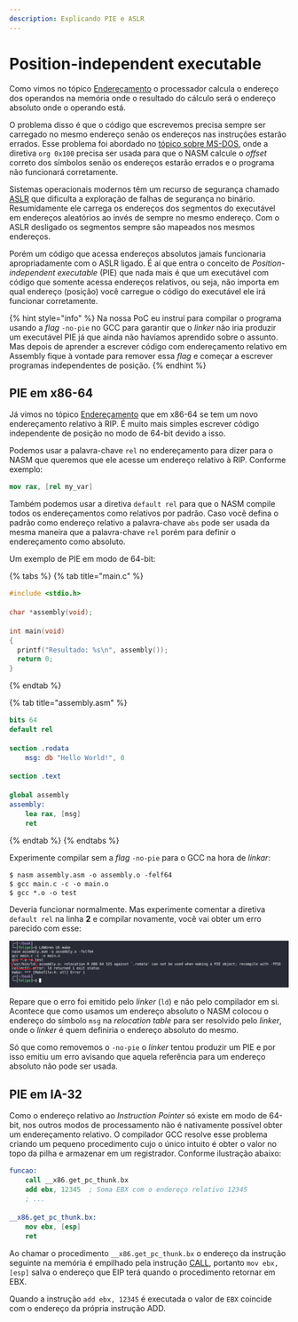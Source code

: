 ```yaml
---
description: Explicando PIE e ASLR
---
```


# Position-independent executable

Como vimos no tópico [Endereçamento](../a-base/enderecamento.md) o processador calcula o endereço dos operandos na memória onde o resultado do cálculo será o endereço absoluto onde o operando está.

O problema disso é que o código que escrevemos precisa sempre ser carregado no mesmo endereço senão os endereços nas instruções estarão errados. Esse problema foi abordado no [tópico sobre MS-DOS](programando-no-ms-dos.md), onde a diretiva `org 0x100` precisa ser usada para que o NASM calcule o _offset_ correto dos símbolos senão os endereços estarão errados e o programa não funcionará corretamente.

Sistemas operacionais modernos têm um recurso de segurança chamado [ASLR](https://pt.wikipedia.org/wiki/Address_space_layout_randomization) que dificulta a exploração de falhas de segurança no binário. Resumidamente ele carrega os endereços dos segmentos do executável em endereços aleatórios ao invés de sempre no mesmo endereço. Com o ASLR desligado os segmentos sempre são mapeados nos mesmos endereços.

Porém um código que acessa endereços absolutos jamais funcionaria apropriadamente com o ASLR ligado. É aí que entra o conceito de _Position-independent executable_ (PIE) que nada mais é que um executável com código que somente acessa endereços relativos, ou seja, não importa em qual endereço (posição) você carregue o código do executável ele irá funcionar corretamente.

{% hint style="info" %}
Na nossa PoC eu instruí para compilar o programa usando a _flag_ `-no-pie` no GCC para garantir que o _linker_ não iria produzir um executável PIE já que ainda não havíamos aprendido sobre o assunto. Mas depois de aprender a escrever código com endereçamento relativo em Assembly fique à vontade para remover essa _flag_ e começar a escrever programas independentes de posição.
{% endhint %}

## PIE em x86-64

Já vimos no tópico [Endereçamento](../a-base/enderecamento.md#enderecamento-em-x-86-64) que em x86-64 se tem um novo endereçamento relativo à RIP. É muito mais simples escrever código independente de posição no modo de 64-bit devido a isso.

Podemos usar a palavra-chave `rel` no endereçamento para dizer para o NASM que queremos que ele acesse um endereço relativo à RIP. Conforme exemplo:

```nasm
mov rax, [rel my_var]
```

Também podemos usar a diretiva `default rel` para que o NASM compile todos os endereçamentos como relativos por padrão. Caso você defina o padrão como endereço relativo a palavra-chave `abs` pode ser usada da mesma maneira que a palavra-chave `rel` porém para definir o endereçamento como absoluto.

Um exemplo de PIE em modo de 64-bit:

{% tabs %}
{% tab title="main.c" %}
```c
#include <stdio.h>

char *assembly(void);

int main(void)
{
  printf("Resultado: %s\n", assembly());
  return 0;
}
```
{% endtab %}

{% tab title="assembly.asm" %}
```nasm
bits 64
default rel

section .rodata
    msg: db "Hello World!", 0

section .text

global assembly
assembly:
    lea rax, [msg]
    ret
```
{% endtab %}
{% endtabs %}

Experimente compilar sem a _flag_ `-no-pie` para o GCC na hora de _linkar_:

```
$ nasm assembly.asm -o assembly.o -felf64
$ gcc main.c -c -o main.o
$ gcc *.o -o test
```

Deveria funcionar normalmente. Mas experimente comentar a diretiva `default rel` na linha **2** e compilar novamente, você vai obter um erro parecido com esse:

![](<../.gitbook/assets/image (10).png>)

Repare que o erro foi emitido pelo _linker_ (`ld`) e não pelo compilador em si. Acontece que como usamos um endereço absoluto o NASM colocou o endereço do símbolo `msg` na _relocation table_ para ser resolvido pelo _linker_, onde o _linker_ é quem definiria o endereço absoluto do mesmo.

Só que como removemos o `-no-pie` o _linker_ tentou produzir um PIE e por isso emitiu um erro avisando que aquela referência para um endereço absoluto não pode ser usada.

## PIE em IA-32

Como o endereço relativo ao _Instruction Pointer_ só existe em modo de 64-bit, nos outros modos de processamento não é nativamente possível obter um endereçamento relativo. O compilador GCC resolve esse problema criando um pequeno procedimento cujo o único intuito é obter o valor no topo da pilha e armazenar em um registrador. Conforme ilustração abaixo:

```nasm
funcao:
    call __x86.get_pc_thunk.bx
    add ebx, 12345  ; Soma EBX com o endereço relativo 12345
    ; ...

__x86.get_pc_thunk.bx:
    mov ebx, [esp]
    ret
```

Ao chamar o procedimento `__x86.get_pc_thunk.bx` o endereço da instrução seguinte na memória é empilhado pela instrução [CALL](call-e-ret.md), portanto `mov ebx, [esp]` salva o endereço que EIP terá quando o procedimento retornar em EBX.

Quando a instrução `add ebx, 12345` é executada o valor de `EBX` coincide com o endereço da própria instrução ADD.
